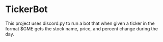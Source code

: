 # TickerBot
This project uses discord.py to run a bot that when given a ticker in the format $GME gets the stock name, price, and percent change during the day.
